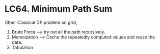 # LC64. Minimum Path Sum
Other Classical DP problem on grid, 
1. Brute Force --> try out all the path recursively.
2. Memoization --> Cache the repeatedly computed values and reuse the data.
3. Tabulation 